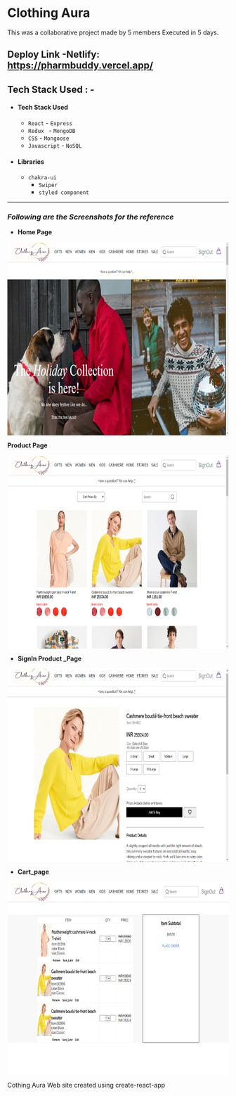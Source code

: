 # Clothing Aura
This was a collaborative project made by 5 members Executed in 5 days.
<br/>

  Deploy Link -Netlify: https://pharmbuddy.vercel.app/
---
## Tech Stack Used : -
- ####  Tech Stack Used
  - `React`              - `Express`
  - `Redux `             - `MongoDB`
  - `CSS`                - `Mongoose`
  - `Javascript`         - `NoSQL`
 
- #### Libraries
  - `chakra-ui`
    - `Swiper`
     - `styled component `
---
### _Following are the Screenshots for the reference_
- **Home Page**
<p><img height="440" width="1000" align="center" src="./frontend/RedmeFileImages/111.png" alt="itsdipaks" /></p>

**Product Page**
<p><img height="440" width="1000" align="center" src="./frontend/RedmeFileImages/113a.png" alt="itsdipaks" /></p>

- **SignIn Product _Page**
<p><img height="440" width="1000" align="center" src="./frontend/RedmeFileImages/113.png" alt="itsdipaks" /></p>


- **Cart_page**
<p><img height="440" width="1000" align="center" src="./frontend/RedmeFileImages/114.png" alt="itsdipaks" /></p>

Cothing Aura
Web site created using create-react-app


